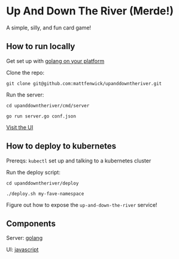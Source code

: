 # Up And Down The River (Merde!)

A simple, silly, and fun card game!



## How to run locally

Get set up with [golang on your platform](https://golang.org/dl/)

Clone the repo:
```
git clone git@github.com:mattfenwick/upanddowntheriver.git
```

Run the server:

```
cd upanddowntheriver/cmd/server

go run server.go conf.json
```

[Visit the UI](http://localhost:5932/main.html)



## How to deploy to kubernetes

Prereqs: `kubectl` set up and talking to a kubernetes cluster

Run the deploy script:

```
cd upanddowntheriver/deploy

./deploy.sh my-fave-namespace
```

Figure out how to expose the `up-and-down-the-river` service!



## Components

Server: [golang](./cmd/server/server.go)

UI: [javascript](./cmd/server/ui)